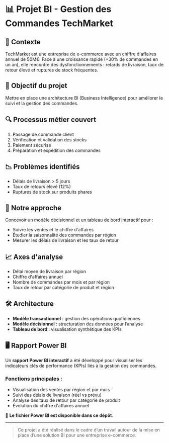 # 📊 Projet BI - Gestion des Commandes TechMarket

## 🏢 Contexte
TechMarket est une entreprise de e-commerce avec un chiffre d'affaires annuel de 50M€. Face à une croissance rapide (+30% de commandes en un an), elle rencontre des dysfonctionnements : retards de livraison, taux de retour élevé et ruptures de stock fréquentes.

## 🎯 Objectif du projet
Mettre en place une architecture BI (Business Intelligence) pour améliorer le suivi et la gestion des commandes.

## 🔍 Processus métier couvert
1. Passage de commande client  
2. Vérification et validation des stocks  
3. Paiement sécurisé  
4. Préparation et expédition des commandes

## 📉 Problèmes identifiés
- Délais de livraison > 5 jours  
- Taux de retours élevé (12%)  
- Ruptures de stock sur produits phares

## 🧠 Notre approche
Concevoir un modèle décisionnel et un tableau de bord interactif pour :
- Suivre les ventes et le chiffre d'affaires
- Étudier la saisonnalité des commandes par région
- Mesurer les délais de livraison et les taux de retour

## 📈 Axes d'analyse
- Délai moyen de livraison par région
- Chiffre d'affaires annuel
- Nombre de commandes par mois et par région
- Taux de retour par catégorie de produit et région

## 🛠 Architecture
- **Modèle transactionnel** : gestion des opérations quotidiennes  
- **Modèle décisionnel** : structuration des données pour l’analyse  
- **Tableau de bord** : visualisation synthétique des KPIs

## 🖥 Rapport Power BI
Un **rapport Power BI interactif** a été développé pour visualiser les indicateurs clés de performance (KPIs) liés à la gestion des commandes.

### Fonctions principales :
- Visualisation des ventes par région et par mois  
- Suivi des délais de livraison (réel vs prévu)  
- Analyse des taux de retour par catégorie de produit  
- Évolution du chiffre d'affaires annuel  

📂 **Le fichier Power BI est disponible dans ce dépôt**.

---

> Ce projet a été réalisé dans le cadre d’un travail  autour de la mise en place d’une solution BI pour une entreprise e-commerce.
